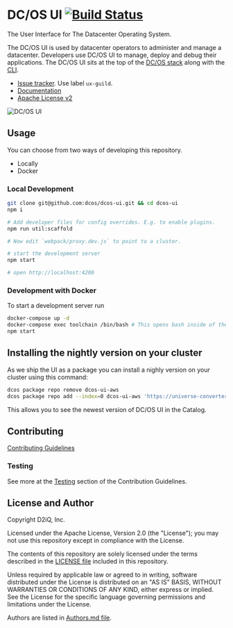 # DC/OS UI [![Build Status](https://jenkins.mesosphere.com/service/jenkins/buildStatus/icon?job=frontend/dcos-ui-oss-pipeline/master)](https://jenkins.mesosphere.com/service/jenkins/job/frontend/job/dcos-ui-oss-pipeline/job/master/)

The User Interface for The Datacenter Operating System.

The DC/OS UI is used by datacenter operators to administer and manage a
datacenter. Developers use DC/OS UI to manage, deploy and debug their
applications. The DC/OS UI sits at the top of the [DC/OS
stack](https://docs.d2iq.com/mesosphere/dcos/latest/overview/architecture/)
along with the [CLI](https://github.com/dcos/dcos-cli).

- [Issue tracker](https://jira.d2iq.com). Use label `ux-guild`.
- [Documentation](https://docs.d2iq.com/mesosphere/dcos/latest/gui/)
- [Apache License v2](./LICENSE)

![DC/OS UI](./.github/dcos-ui.gif)

## Usage

You can choose from two ways of developing this repository.

- Locally
- Docker

### Local Development

```sh
git clone git@github.com:dcos/dcos-ui.git && cd dcos-ui
npm i

# Add developer files for config overrides. E.g. to enable plugins.
npm run util:scaffold

# Now edit `webpack/proxy.dev.js` to point to a cluster.

# start the development server
npm start

# open http://localhost:4200
```

### Development with Docker

To start a development server run

```sh
docker-compose up -d
docker-compose exec toolchain /bin/bash # This opens bash inside of the docker container
npm start
```

## Installing the nightly version on your cluster

As we ship the UI as a package you can install a nighly version on your cluster
using this command:

```sh
dcos package repo remove dcos-ui-aws
dcos package repo add --index=0 dcos-ui-aws 'https://universe-converter.mesosphere.com/transform?url=https://dcos-ui-universe.s3.amazonaws.com/oss/dcos-ui/latest/stub-universe-dcos-ui.json'
```

This allows you to see the newest version of DC/OS UI in the Catalog.

## Contributing

[Contributing Guidelines](./CONTRIBUTING.md)

### Testing

See more at the [Testing](./CONTRIBUTING.md#testing) section of the Contribution Guidelines.

## License and Author

Copyright D2iQ, Inc.

Licensed under the Apache License, Version 2.0 (the "License");
you may not use this repository except in compliance with the License.

The contents of this repository are solely licensed under the terms described in the [LICENSE file](./LICENSE) included in this repository.

Unless required by applicable law or agreed to in writing, software
distributed under the License is distributed on an "AS IS" BASIS,
WITHOUT WARRANTIES OR CONDITIONS OF ANY KIND, either express or implied.
See the License for the specific language governing permissions and
limitations under the License.

Authors are listed in [Authors.md file](./Authors.md).
